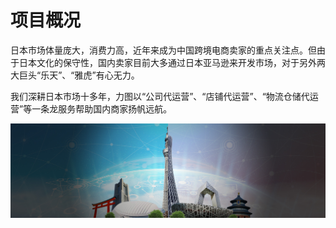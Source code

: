 # 项目概况

日本市场体量庞大，消费力高，近年来成为中国跨境电商卖家的重点关注点。但由于日本文化的保守性，国内卖家目前大多通过日本亚马逊来开发市场，对于另外两大巨头“乐天”、“雅虎”有心无力。

 我们深耕日本市场十多年，力图以“公司代运营”、“店铺代运营”、“物流仓储代运营”等一条龙服务帮助国内商家扬帆远航。

![](.gitbook/assets/banner-w2000-j600.jpg)

